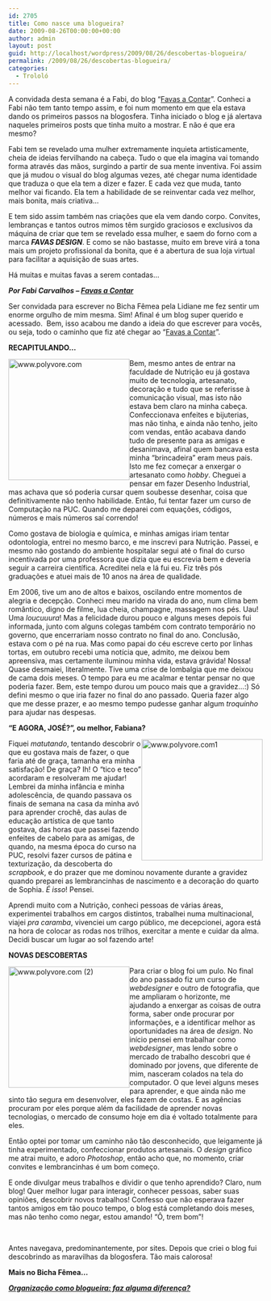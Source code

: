 ```yaml
---
id: 2705
title: Como nasce uma blogueira?
date: 2009-08-26T00:00:00+00:00
author: admin
layout: post
guid: http://localhost/wordpress/2009/08/26/descobertas-blogueira/
permalink: /2009/08/26/descobertas-blogueira/
categories:
  - Trololó
---
```

A convidada desta semana é a Fabi, do blog “<a href="http://favasdesign.blogspot.com/" target="_blank">Favas a Contar</a>”. Conheci a Fabi não tem tanto tempo assim, e foi num momento em que ela estava dando os primeiros passos na blogosfera. Tinha iniciado o blog e já alertava naqueles primeiros posts que tinha muito a mostrar. E não é que era mesmo?

Fabi tem se revelado uma mulher extremamente inquieta artisticamente, cheia de ideias fervilhando na cabeça. Tudo o que ela imagina vai tomando forma através das mãos, surgindo a partir de sua mente inventiva. Foi assim que já mudou o visual do blog algumas vezes, até chegar numa identidade que traduza o que ela tem a dizer e fazer. E cada vez que muda, tanto melhor vai ficando. Ela tem a habilidade de se reinventar cada vez melhor, mais bonita, mais criativa…

E tem sido assim também nas criações que ela vem dando corpo. Convites, lembranças e tantos outros mimos têm surgido graciosos e exclusivos da máquina de criar que tem se revelado essa mulher, e saem do forno com a marca **_FAVAS DESIGN_**. E como se não bastasse, muito em breve virá a tona mais um projeto profissional da bonita, que é a abertura de sua loja virtual para facilitar a aquisição de suas artes.

Há muitas e muitas favas a serem contadas…

**_Por Fabi Carvalhos – <a href="http://favasdesign.blogspot.com/" target="_blank">Favas a Contar</a>_**

Ser convidada para escrever no Bicha Fêmea pela Lidiane me fez sentir um enorme orgulho de mim mesma. Sim! Afinal é um blog super querido e acessado.  Bem, isso acabou me dando a ideia do que escrever para vocês, ou seja, todo o caminho que fiz até chegar ao “<a href="http://favasdesign.blogspot.com/" target="_blank">Favas a Contar</a>”.

**RECAPITULANDO…**

[<img style="display: inline; margin-left: 0; margin-right: 0; border-width: 0;" title="www.polyvore.com" src="http://www.trololodemulher.com.br/blog/wp-content/uploads/2009/08/www-polyvore-com_thumb.jpg" border="0" alt="www.polyvore.com" width="240" height="240" align="left" />](http://www.trololodemulher.com.br/blog/wp-content/uploads/2009/08/www-polyvore-com.jpg) Bem, mesmo antes de entrar na faculdade de Nutrição eu já gostava muito de tecnologia, artesanato, decoração e tudo que se referisse à comunicação visual, mas isto não estava bem claro na minha cabeça. Confeccionava enfeites e bijuterias, mas não tinha, e ainda não tenho, jeito com vendas, então acabava dando tudo de presente para as amigas e desanimava, afinal quem bancava esta minha “brincadeira” eram meus pais. Isto me fez começar a enxergar o artesanato como _hobby_. Cheguei a pensar em fazer Desenho Industrial, mas achava que só poderia cursar quem soubesse desenhar, coisa que definitivamente não tenho habilidade. Então, fui tentar fazer um curso de Computação na PUC. Quando me deparei com equações, códigos, números e mais números saí correndo!

Como gostava de biologia e química, e minhas amigas iriam tentar odontologia, entrei no mesmo barco, e me inscrevi para Nutrição. Passei, e mesmo não gostando do ambiente hospitalar segui até o final do curso incentivada por uma professora que dizia que eu escrevia bem e deveria seguir a carreira científica. Acreditei nela e lá fui eu. Fiz três pós graduações e atuei mais de 10 anos na área de qualidade.

Em 2006, tive um ano de altos e baixos, oscilando entre momentos de alegria e decepção. Conheci meu marido na virada do ano, num clima bem romântico, digno de filme, lua cheia, champagne, massagem nos pés. Uau! Uma _loucuuura_! Mas a felicidade durou pouco e alguns meses depois fui informada, junto com alguns colegas também com contrato temporário no governo, que encerrariam nosso contrato no final do ano. Conclusão, estava com o pé na rua. Mas como papai do céu escreve certo por linhas tortas, em outubro recebi uma notícia que, admito, me deixou bem apreensiva, mas certamente iluminou minha vida, estava grávida! Nossa! Quase desmaiei, literalmente. Tive uma crise de lombalgia que me deixou de cama dois meses. O tempo para eu me acalmar e tentar pensar no que poderia fazer. Bem, este tempo durou um pouco mais que a gravidez&#8230;:) Só defini mesmo o que iria fazer no final do ano passado. Queria fazer algo que me desse prazer, e ao mesmo tempo pudesse ganhar algum _troquinho_ para ajudar nas despesas.

**“E AGORA, JOSÉ?”, ou melhor, Fabiana?**

[<img style="display: inline; margin-left: 0; margin-right: 0; border-width: 0;" title="www.polyvore.com1" src="http://www.trololodemulher.com.br/blog/wp-content/uploads/2009/08/www-polyvore-com1_thumb.jpg" border="0" alt="www.polyvore.com1" width="240" height="240" align="right" />](http://www.trololodemulher.com.br/blog/wp-content/uploads/2009/08/www-polyvore-com1.jpg) Fiquei _matutando_, tentando descobrir o que eu gostava mais de fazer, o que faria até de graça, tamanha era minha satisfação! De graça? Ih! O “tico e teco” acordaram e resolveram me ajudar! Lembrei da minha infância e minha adolescência, de quando passava os finais de semana na casa da minha avó para aprender crochê, das aulas de educação artística de que tanto gostava, das horas que passei fazendo enfeites de cabelo para as amigas, de quando, na mesma época do curso na PUC, resolvi fazer cursos de pátina e texturização, da descoberta do _scrapbook_, e do prazer que me dominou novamente durante a gravidez quando preparei as lembrancinhas de nascimento e a decoração do quarto de Sophia. _É isso_! Pensei.

Aprendi muito com a Nutrição, conheci pessoas de várias áreas, experimentei trabalhos em cargos distintos, trabalhei numa multinacional, viajei _pra caramba_, vivenciei um cargo público, me decepcionei, agora está na hora de colocar as rodas nos trilhos, exercitar a mente e cuidar da alma. Decidi buscar um lugar ao sol fazendo arte!

**NOVAS DESCOBERTAS**

[<img style="display: inline; margin-left: 0; margin-right: 0; border-width: 0;" title="www.polyvore.com (2)" src="http://www.trololodemulher.com.br/blog/wp-content/uploads/2009/08/www-polyvore-com2_thumb.jpg" border="0" alt="www.polyvore.com (2)" width="240" height="240" align="left" />](http://www.trololodemulher.com.br/blog/wp-content/uploads/2009/08/www-polyvore-com2.jpg) Para criar o blog foi um pulo. No final do ano passado fiz um curso de _webdesigner_ e outro de fotografia, que me ampliaram o horizonte, me ajudando a enxergar as coisas de outra forma, saber onde procurar por informações, e a identificar melhor as oportunidades na área de _design_. No início pensei em trabalhar como _webdesigner_, mas lendo sobre o mercado de trabalho descobri que é dominado por jovens, que diferente de mim, nasceram colados na tela do computador. O que levei alguns meses para aprender, e que ainda não me sinto tão segura em desenvolver, eles fazem de costas. E as agências procuram por eles porque além da facilidade de aprender novas tecnologias, o mercado de consumo hoje em dia é voltado totalmente para eles.

Então optei por tomar um caminho não tão desconhecido, que leigamente já tinha experimentado, confeccionar produtos artesanais. O _design_ gráfico me atrai muito, e adoro _Photoshop_, então acho que, no momento, criar convites e lembrancinhas é um bom começo.

E onde divulgar meus trabalhos e dividir o que tenho aprendido? Claro, num blog! Quer melhor lugar para interagir, conhecer pessoas, saber suas opiniões, descobrir novos trabalhos! Confesso que não esperava fazer tantos amigos em tão pouco tempo, o blog está completando dois meses, mas não tenho como negar, estou amando! “Ô, trem bom”!
  
           

Antes navegava, predominantemente, por sites. Depois que criei o blog fui descobrindo as maravilhas da blogosfera. Tão mais calorosa!

**Mais no Bicha Fêmea&#8230;**

**_<a href="http://www.trololodemulher.com.br/2010/06/11/organizacao-blogosfera/" target="_self">Organização como blogueira: faz alguma diferença?</a>_**